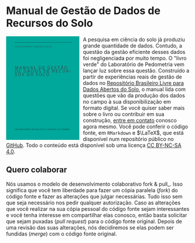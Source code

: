 # Manual de Gestão de Dados de Recursos do Solo

<img src="img/verde.png" width="200" style="float: left; padding: 0 10px 0 0;">

A pesquisa em ciência do solo já produziu grande quantidade de dados. Contudo, a questão da gestão eficiente desses dados foi negligenciada por muito tempo. O "livro verde" do Laboratório de Pedometria vem lançar luz sobre essa questão. Construído a partir de experiências reais de gestão de dados no [Repositório Brasileiro Livre para Dados Abertos do Solo](https://www.pedometria.org/febr/), o manual lida com questões que vão da produção dos dados no campo à sua disponibilização em formato digital. Se você quiser saber mais sobre o livro ou contribuir em sua construção, [entre em contato](/#contato) conosco agora mesmo. Você pode conferir o código fonte, em `RMarkdown` e $\LaTeX$, que está disponível num repositório público no [GitHub](https://github.com/samuel-rosa/verde). Todo o conteúdo está disponível sob uma licença [CC BY-NC-SA 4.0](https://creativecommons.org/licenses/by-nc-sa/4.0/deed.pt_BR).

## Quero colaborar

Nós usamos o modelo de desenvolvimento colaborativo fork & pull_. Isso significa que você tem liberdade para fazer um cópia paralela (_fork_) do código fonte e fazer as alterações que julgar necessárias. Tudo isso sem que seja necessário nos pedir qualquer autorização. Caso as alterações que você realizar na sua cópia pessoal do código fonte sejam interessantes e você tenha interesse em compartilhar elas conosco, então basta solicitar que sejam puxadas (_pull request_) para o código fonte original. Depois de uma revisão das suas alterações, nós decidiremos se elas podem ser fundidas (_merge_) com o código fonte original.
